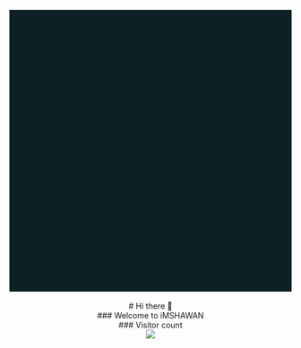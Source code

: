 <p align="center"> 
<img src="assets/imshawan.gif" alt="Hello Fellas"> 
</p>
<p align="center"> 
# Hi there 👋 <br>
### Welcome to iMSHAWAN<br>
### Visitor count<br>
<img src="https://profile-counter.glitch.me/imshawan/count.svg" />
  </p>

<!--
**imshawan/imshawan** is a ✨ _special_ ✨ repository because its `README.md` (this file) appears on your GitHub profile.

Here are some ideas to get you started:

- 🔭 I’m currently working on ...
- 🌱 I’m currently learning ...
- 👯 I’m looking to collaborate on ...
- 🤔 I’m looking for help with ...
- 💬 Ask me about ...
- 📫 How to reach me: ...
- 😄 Pronouns: ...
- ⚡ Fun fact: ...
-->
